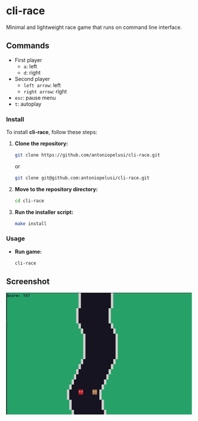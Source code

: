 # **cli-race**

Minimal and lightweight race game that runs on command line interface.

## **Commands**

- First player
	- `a`: left
	- `d`: right
- Second player
	- `left arrow`: left
	- `right arrow`: right
- `esc`: pause menu
- `t`: autoplay

### **Install**

To install **cli-race**, follow these steps:

1. **Clone the repository:**
   ```sh
   git clone https://github.com/antoniopelusi/cli-race.git
   ```

   or

   ```sh
   git clone git@github.com:antoniopelusi/cli-race.git
   ```

2. **Move to the repository directory:**
    ```sh
    cd cli-race
    ```

3. **Run the installer script:**
    ```sh
    make install
    ```

### **Usage**

- **Run game:**
    ```sh
    cli-race
    ```


## Screenshot

![](screenshot.png)
